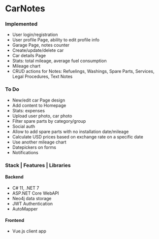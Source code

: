 # CarNotes

### Implemented
- User login/registration
- User profile Page, ability to edit profile info
- Garage Page, notes counter
- Create/update/delete car
- Car details Page
- Stats: total mileage, average fuel consumption
- Mileage chart
- CRUD actions for Notes: Refuelings, Washings, Spare Parts, Services, Legal Procedures, Text Notes

### To Do
- New/edit car Page design
- Add content to Homepage
- Stats: expenses
- Upload user photo, car photo
- Filter spare parts by category/group
- Social auth
- Allow to add spare parts with no installation date/mileage
- Calculate USD prices based on exchange rate on a specific date
- Use another mileage chart
- Datepickers on forms
- Notifications

### Stack | Features | Libraries

#### Backend
- C# 11, .NET 7
- ASP.NET Core WebAPI
- Neo4j data storage
- JWT Authentication
- AutoMapper

#### Frontend
- Vue.js client app
